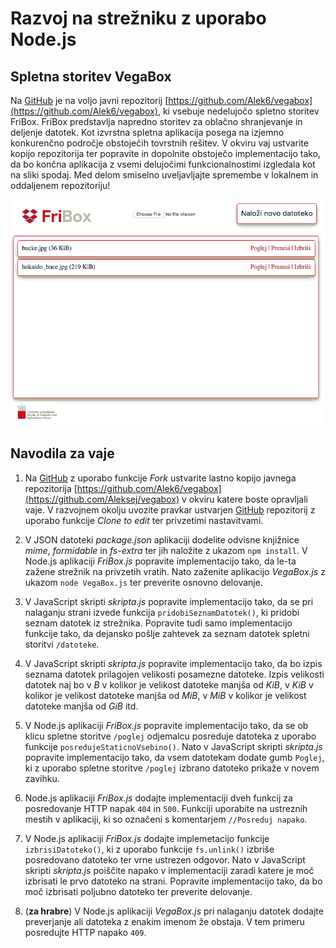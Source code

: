 # Razvoj na strežniku z uporabo Node.js

## Spletna storitev VegaBox

Na [GitHub](https://github.com) je na voljo javni repozitorij [https://github.com/Alek6/vegabox](https://github.com/Alek6/vegabox), ki vsebuje nedelujočo spletno storitev FriBox. FriBox predstavlja napredno storitev za oblačno shranjevanje in deljenje datotek. Kot izvrstna spletna aplikacija posega na izjemno konkurenčno področje obstoječih tovrstnih rešitev. V okviru vaj ustvarite kopijo repozitorija ter popravite in dopolnite obstoječo implementacijo tako, da bo končna aplikacija z vsemi delujočimi funkcionalnostimi izgledala kot na sliki spodaj. Med delom smiselno uveljavljajte spremembe v lokalnem in oddaljenem repozitoriju!

![VegaBox](fribox.gif)

## Navodila za vaje

1. Na [GitHub](https://github.com) z uporabo funkcije _Fork_ ustvarite lastno kopijo javnega repozitorija [https://github.com/Alek6/vegabox](https://github.com/Aleksej/vegabox) v okviru katere boste opravljali vaje. V razvojnem okolju uvozite pravkar ustvarjen [GitHub](https://github.com) repozitorij z uporabo funkcije _Clone to edit_ ter privzetimi nastavitvami.

2. V JSON datoteki _package.json_ aplikaciji dodelite odvisne knjižnice _mime_, _formidable_ in _fs-extra_ ter jih naložite z ukazom `npm install`. V Node.js aplikaciji _FriBox.js_ popravite implementacijo tako, da le-ta zažene strežnik na privzetih vratih. Nato zaženite aplikacijo _VegaBox.js_ z ukazom `node VegaBox.js` ter preverite osnovno delovanje.

3. V JavaScript skripti _skripta.js_ popravite implementacijo tako, da se pri nalaganju strani izvede funkcija `pridobiSeznamDatotek()`, ki pridobi seznam datotek iz strežnika. Popravite tudi samo implementacijo funkcije tako, da dejansko pošlje zahtevek za seznam datotek spletni storitvi `/datoteke`.

4. V JavaScript skripti _skripta.js_ popravite implementacijo tako, da bo izpis seznama datotek prilagojen velikosti posamezne datoteke. Izpis velikosti datotek naj bo v _B_ v kolikor je velikost datoteke manjša od _KiB_, v _KiB_ v kolikor je velikost datoteke manjša od _MiB_, v _MiB_ v kolikor je velikost datoteke manjša od _GiB_ itd.

5. V Node.js aplikaciji _FriBox.js_ popravite implementacijo tako, da se ob klicu spletne storitve `/poglej` odjemalcu posreduje datoteka z uporabo funkcije `posredujeStaticnoVsebino()`. Nato v JavaScript skripti _skripta.js_ popravite implementacijo tako, da vsem datotekam dodate gumb `Poglej`, ki z uporabo spletne storitve `/poglej` izbrano datoteko prikaže v novem zavihku.
   
6. Node.js aplikaciji _FriBox.js_ dodajte implementaciji dveh funkcij za posredovanje HTTP napak `404` in `500`. Funkciji uporabite na ustreznih mestih v aplikaciji, ki so označeni s komentarjem `//Posreduj napako`.

7. V Node.js aplikaciji _FriBox.js_ dodajte implemetacijo funkcije `izbrisiDatoteko()`, ki z uporabo funkcije `fs.unlink()` izbriše posredovano datoteko ter vrne ustrezen odgovor. Nato v JavaScript skripti _skripta.js_ poiščite napako v implementaciji zaradi katere je moč izbrisati le prvo datoteko na strani. Popravite implementacijo tako, da bo moč izbrisati poljubno datoteko ter preverite delovanje.
	
8. (__za hrabre__) V Node.js aplikaciji _VegaBox.js_ pri nalaganju datotek dodajte preverjanje ali datoteka z enakim imenom že obstaja. V tem primeru posredujte HTTP napako `409`.
